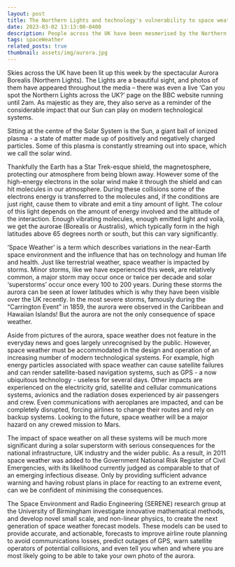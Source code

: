 ```yaml
---
layout: post
title: The Northern Lights and technology's vulnerability to space weather
date: 2023-03-02 13:13:00-0400
description: People across the UK have been mesmerised by the Northern Lights, but majestic as they are, the Lights remind us of our vulnerability to space weather.
tags: spaceWeather
related_posts: true
thumbnail: assets/img/aurora.jpg
---
```


Skies across the UK have been lit up this week by the spectacular Aurora Borealis (Northern Lights). The Lights are a beautiful sight, and photos of them have appeared throughout the media – there was even a live ‘Can you spot the Northern Lights across the UK?’ page on the BBC website running until 2am. As majestic as they are, they also serve as a reminder of the considerable impact that our Sun can play on modern technological systems.

Sitting at the centre of the Solar System is the Sun, a giant ball of ionized plasma - a state of matter made up of positively and negatively charged particles. Some of this plasma is constantly streaming out into space, which we call the solar wind.

Thankfully the Earth has a Star Trek-esque shield, the magnetosphere, protecting our atmosphere from being blown away. However some of the high-energy electrons in the solar wind make it through the shield and can hit molecules in our atmosphere. During these collisions some of the electrons energy is transferred to the molecules and, if the conditions are just right, cause them to vibrate and emit a tiny amount of light. The colour of this light depends on the amount of energy involved and the altitude of the interaction. Enough vibrating molecules, enough emitted light and voilà, we get the aurorae (Borealis or Australis), which typically form in the high latitudes above 65 degrees north or south, but this can vary significantly.

‘Space Weather’ is a term which describes variations in the near-Earth space environment and the influence that has on technology and human life and health. Just like terrestrial weather, space weather is impacted by storms. Minor storms, like we have experienced this week, are relatively common, a major storm may occur once or twice per decade and solar ‘superstorms’ occur once every 100 to 200 years. During these storms the aurora can be seen at lower latitudes which is why they have been visible over the UK recently. In the most severe storms, famously during the “Carrington Event” in 1859, the aurora were observed in the Caribbean and Hawaiian Islands! But the aurora are not the only consequence of space weather.

Aside from pictures of the aurora, space weather does not feature in the everyday news and goes largely unrecognised by the public. However, space weather must be accommodated in the design and operation of an increasing number of modern technological systems. For example, high energy particles associated with space weather can cause satellite failures and can render satellite-based navigation systems, such as GPS - a now ubiquitous technology - useless for several days. Other impacts are experienced on the electricity grid, satellite and cellular communications systems, avionics and the radiation doses experienced by air passengers and crew. Even communications with aeroplanes are impacted, and can be completely disrupted, forcing airlines to change their routes and rely on backup systems. Looking to the future, space weather will be a major hazard on any crewed mission to Mars.

The impact of space weather on all these systems will be much more significant during a solar superstorm with serious consequences for the national infrastructure, UK industry and the wider public. As a result, in 2011 space weather was added to the Government National Risk Register of Civil Emergencies, with its likelihood currently judged as comparable to that of an emerging infectious disease. Only by providing sufficient advance warning and having robust plans in place for reacting to an extreme event, can we be confident of minimising the consequences.

The Space Environment and Radio Engineering (SERENE) research group at the University of Birmingham investigate innovative mathematical methods, and develop novel small scale, and non-linear physics, to create the next generation of space weather forecast models. These models can be used to provide accurate, and actionable, forecasts to improve airline route planning to avoid communications losses, predict outages of GPS, warn satellite operators of potential collisions, and even tell you when and where you are most likely going to be able to take your own photo of the aurora.
